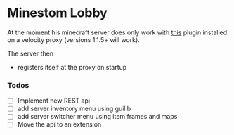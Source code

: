 # Minestom Lobby
At the moment his minecraft server does only work with [this](https://github.com/off-by-0point5/servermanager-paper-velocity) plugin installed on a velocity proxy (versions 1.1.5+ will work). 

The server then
- registers itself at the proxy on startup

### Todos
- [ ] Implement new REST api
- [ ] add server inventory menu using guilib
- [ ] add server switcher menu using item frames and maps
- [ ] Move the api to an extension